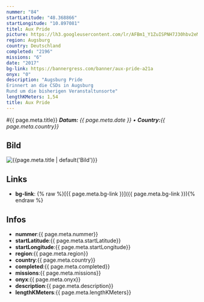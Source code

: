 ```yaml
---
nummer: "84"
startLatitude: "48.368866"
startLongitude: "10.897081"
titel: Aux Pride
picture: https://lh3.googleusercontent.com/lr/AFBm1_Y1ZuISPNH7J30hbv2eMIXQLQ0GmPTvwokJFBLaKez4HfZydWsM_2ya83eYgZj1jdbH_d_0UFYHe_Gkp-5Zf4qjD7SXH5GwvC0MdQE-jeWKzSwBSk_8A7QOErDI01LsEFNURjKlqhSYhL3RU7HzEVTaHUmNltYDyyJHeWoVrJGvFtOBnRYEA4BhVdYbUUSfVWHZgPlVcVVzvw18KhLy41Ov5RWOCCgVk5tZ3lmuKwbm70Awb35vcIMSBwGWJt6_QgSaAFGuRueX0emM3vZNDTw-nJXdLqEh5xXndfpqpwv62ZGEDM2a8QhabmmiTHxrlhCMl_0i8rG6cOK8qzeXX_2i3qdB0GqCK1sNHMM-uRuEDxOsNq9yGz1wSrCtubN4f7w-mc89oDjSZhTJOlJQCQSZREdnpi3IXCSh7qG7lSR-cSMI9YsLM-Hx4X7GGbb5m9LNr4ZUwe9aXqBxIF2x8I6DA-MJRpdjdUFsldAgBv1FCiW5AaYLh1g8wWjK7ThHeAIgPu4ggLbv6sedDK1X7-WOFshKVD1BCH5KzQwfrMBg_nm93WCq1X9ErnOXE5hyc4kzH-YXzeq2TkZ6FoqtcxT9uSO1Pju7tGLexMoSlSiBhXdP2URkGxS3m6mEocxh5ci01fPrRVcxJs81AbT2DR7Mjq4AWYykNsT-728lmJv_RFwTmWZTj6hIpCFHDX5h7aoZorrXxPa8i3hi4kOF40P-r_yXuofPoXjlOPe4tV3_UrrG1Kae_SARN0glaACW5GCo82KYh2yFNWuUJ5WhVgwW2lNXdjg2Ili1TKPK7_SKA2mnAB3q9SnN6gKeb7MlzxszxnLFghCToIeLgZT5PVBxmKQvK0zGXPUk
region: Augsburg
country: Deutschland
completed: "2196"
missions: "6"
date: "2017"
bg-link: https://bannergress.com/banner/aux-pride-a21a
onyx: "0"
description: "Augsburg Pride
Erinnert an die CSDs in Augsburg
Rund um die bisherigen Veranstaltunsorte"
lengthKMeters: 1,54
title: Aux Pride
---
```


#{{ page.meta.title}}
_**Datum:** {{ page.meta.date }} • **Country:**{{ page.meta.country}}_

## Bild
![{{page.meta.title | default('Bild')}}]({{page.meta.picture}})

## Links
- **bg-link**: {% raw %}[{{ page.meta.bg-link }}]({{ page.meta.bg-link }}){% endraw %}

## Infos
- **nummer**:{{ page.meta.nummer}}
- **startLatitude**:{{ page.meta.startLatitude}}
- **startLongitude**:{{ page.meta.startLongitude}}
- **region**:{{ page.meta.region}}
- **country**:{{ page.meta.country}}
- **completed**:{{ page.meta.completed}}
- **missions**:{{ page.meta.missions}}
- **onyx**:{{ page.meta.onyx}}
- **description**:{{ page.meta.description}}
- **lengthKMeters**:{{ page.meta.lengthKMeters}}

